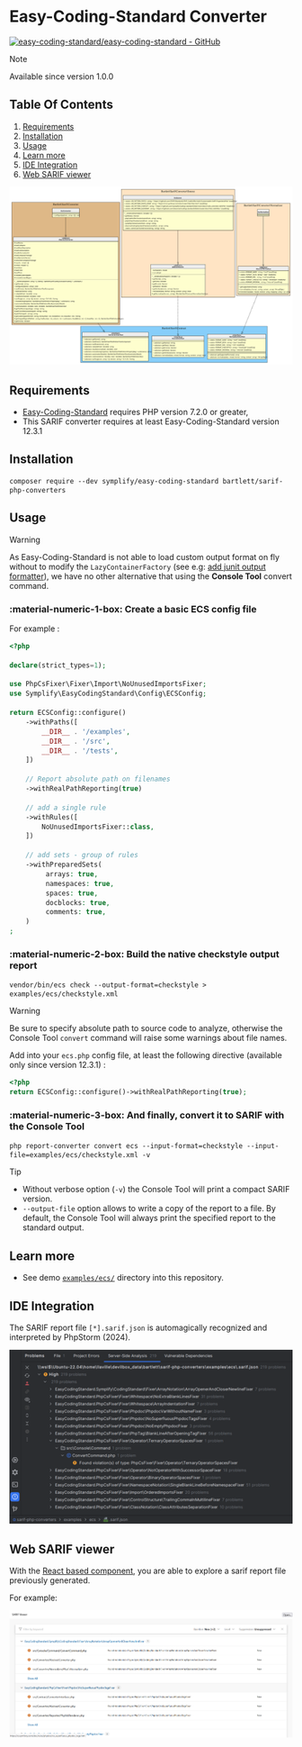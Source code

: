 <!-- markdownlint-disable MD013 -->
# Easy-Coding-Standard Converter

[![easy-coding-standard/easy-coding-standard - GitHub](https://gh-card.dev/repos/easy-coding-standard/easy-coding-standard.svg?fullname=)](https://github.com/easy-coding-standard/easy-coding-standard)

> [!NOTE]
>
> Available since version 1.0.0

## Table Of Contents

1. [Requirements](#requirements)
2. [Installation](#installation)
3. [Usage](#usage)
4. [Learn more](#learn-more)
5. [IDE Integration](#ide-integration)
6. [Web SARIF viewer](#web-sarif-viewer)

![ecs converter](../assets/images/converter-ecs.graphviz.svg)

## Requirements

* [Easy-Coding-Standard][ecs] requires PHP version 7.2.0 or greater,
* This SARIF converter requires at least Easy-Coding-Standard version 12.3.1

## Installation

```shell
composer require --dev symplify/easy-coding-standard bartlett/sarif-php-converters
```

## Usage

> [!WARNING]
>
> As Easy-Coding-Standard is not able to load custom output format on fly without to modify the `LazyContainerFactory`
> (see e.g: [add junit output formatter](https://github.com/easy-coding-standard/easy-coding-standard/pull/212)),
> we have no other alternative that using the **Console Tool** convert command.

### :material-numeric-1-box: Create a basic ECS config file

For example :

```php
<?php

declare(strict_types=1);

use PhpCsFixer\Fixer\Import\NoUnusedImportsFixer;
use Symplify\EasyCodingStandard\Config\ECSConfig;

return ECSConfig::configure()
    ->withPaths([
        __DIR__ . '/examples',
        __DIR__ . '/src',
        __DIR__ . '/tests',
    ])

    // Report absolute path on filenames
    ->withRealPathReporting(true)

    // add a single rule
    ->withRules([
        NoUnusedImportsFixer::class,
    ])

    // add sets - group of rules
    ->withPreparedSets(
         arrays: true,
         namespaces: true,
         spaces: true,
         docblocks: true,
         comments: true,
    )
;
```

### :material-numeric-2-box: Build the native checkstyle output report

```shell
vendor/bin/ecs check --output-format=checkstyle > examples/ecs/checkstyle.xml
```

> [!WARNING]
>
> Be sure to specify absolute path to source code to analyze, otherwise the Console Tool `convert` command
> will raise some warnings about file names.
>
> Add into your `ecs.php` config file, at least the following directive (available only since version 12.3.1) :
>
> ```php
> <?php
> return ECSConfig::configure()->withRealPathReporting(true);
> ```

### :material-numeric-3-box: And finally, convert it to SARIF with the **Console Tool**

```shell
php report-converter convert ecs --input-format=checkstyle --input-file=examples/ecs/checkstyle.xml -v
```

> [!TIP]
>
> * Without verbose option (`-v`) the Console Tool will print a compact SARIF version.
> * `--output-file` option allows to write a copy of the report to a file. By default, the Console Tool will always print the specified report to the standard output.

## Learn more

* See demo [`examples/ecs/`][example-folder] directory into this repository.

## IDE Integration

The SARIF report file `[*].sarif.json` is automagically recognized and interpreted by PhpStorm (2024).

![PHPStorm integration](../assets/images/phpstorm-ecs.png)

## Web SARIF viewer

With the [React based component][sarif-web-component], you are able to explore a sarif report file previously generated.

For example:

![sarif-web-ecs](../assets/images/sarif-web-ecs.png)

[example-folder]: https://github.com/llaville/sarif-php-converters/blob/1.0/examples/ecs/
[ecs]: https://github.com/easy-coding-standard/easy-coding-standard
[sarif-web-component]: https://github.com/Microsoft/sarif-web-component
